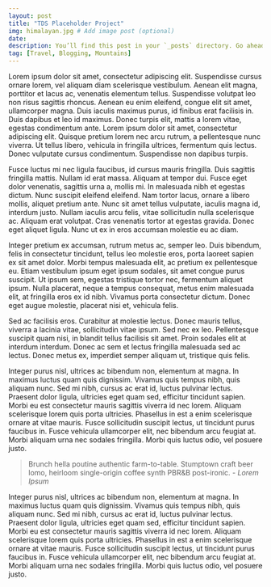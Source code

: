 ```yaml
---
layout: post
title: "TDS Placeholder Project"
img: himalayan.jpg # Add image post (optional)
date:
description: You’ll find this post in your `_posts` directory. Go ahead and edit it and re-build the site to see your changes. # Add post description (optional)
tag: [Travel, Blogging, Mountains]
---
```


Lorem ipsum dolor sit amet, consectetur adipiscing elit. Suspendisse cursus ornare lorem, vel aliquam diam scelerisque vestibulum. Aenean elit magna, porttitor et lacus ac, venenatis elementum tellus. Suspendisse volutpat leo non risus sagittis rhoncus. Aenean eu enim eleifend, congue elit sit amet, ullamcorper magna. Duis iaculis maximus purus, id finibus erat facilisis in. Duis dapibus et leo id maximus. Donec turpis elit, mattis a lorem vitae, egestas condimentum ante. Lorem ipsum dolor sit amet, consectetur adipiscing elit. Quisque pretium lorem nec arcu rutrum, a pellentesque nunc viverra. Ut tellus libero, vehicula in fringilla ultrices, fermentum quis lectus. Donec vulputate cursus condimentum. Suspendisse non dapibus turpis.

Fusce luctus mi nec ligula faucibus, id cursus mauris fringilla. Duis sagittis fringilla mattis. Nullam id erat massa. Aliquam at tempor dui. Fusce eget dolor venenatis, sagittis urna a, mollis mi. In malesuada nibh et egestas dictum. Nunc suscipit eleifend eleifend. Nam tortor lacus, ornare a libero mollis, aliquet pretium ante. Nunc sit amet tellus vulputate, iaculis magna id, interdum justo. Nullam iaculis arcu felis, vitae sollicitudin nulla scelerisque ac. Aliquam erat volutpat. Cras venenatis tortor at egestas gravida. Donec eget aliquet ligula. Nunc ut ex in eros accumsan molestie eu ac diam.

Integer pretium ex accumsan, rutrum metus ac, semper leo. Duis bibendum, felis in consectetur tincidunt, tellus leo molestie eros, porta laoreet sapien ex sit amet dolor. Morbi tempus malesuada elit, ac pretium ex pellentesque eu. Etiam vestibulum ipsum eget ipsum sodales, sit amet congue purus suscipit. Ut ipsum sem, egestas tristique tortor nec, fermentum aliquet ipsum. Nulla placerat, neque a tempus consequat, metus enim malesuada elit, at fringilla eros ex id nibh. Vivamus porta consectetur dictum. Donec eget augue molestie, placerat nisi et, vehicula felis.

Sed ac facilisis eros. Curabitur at molestie lectus. Donec mauris tellus, viverra a lacinia vitae, sollicitudin vitae ipsum. Sed nec ex leo. Pellentesque suscipit quam nisi, in blandit tellus facilisis sit amet. Proin sodales elit at interdum interdum. Donec ac sem et lectus fringilla malesuada sed ac lectus. Donec metus ex, imperdiet semper aliquam ut, tristique quis felis.

Integer purus nisl, ultrices ac bibendum non, elementum at magna. In maximus luctus quam quis dignissim. Vivamus quis tempus nibh, quis aliquam nunc. Sed mi nibh, cursus ac erat id, luctus pulvinar lectus. Praesent dolor ligula, ultricies eget quam sed, efficitur tincidunt sapien. Morbi eu est consectetur mauris sagittis viverra id nec lorem. Aliquam scelerisque lorem quis porta ultricies. Phasellus in est a enim scelerisque ornare at vitae mauris. Fusce sollicitudin suscipit lectus, ut tincidunt purus faucibus in. Fusce vehicula ullamcorper elit, nec bibendum arcu feugiat at. Morbi aliquam urna nec sodales fringilla. Morbi quis luctus odio, vel posuere justo.

> Brunch hella poutine authentic farm-to-table. Stumptown craft beer lomo, heirloom single-origin coffee synth PBR&B post-ironic. <cite>- Lorem Ipsum</cite>

Integer purus nisl, ultrices ac bibendum non, elementum at magna. In maximus luctus quam quis dignissim. Vivamus quis tempus nibh, quis aliquam nunc. Sed mi nibh, cursus ac erat id, luctus pulvinar lectus. Praesent dolor ligula, ultricies eget quam sed, efficitur tincidunt sapien. Morbi eu est consectetur mauris sagittis viverra id nec lorem. Aliquam scelerisque lorem quis porta ultricies. Phasellus in est a enim scelerisque ornare at vitae mauris. Fusce sollicitudin suscipit lectus, ut tincidunt purus faucibus in. Fusce vehicula ullamcorper elit, nec bibendum arcu feugiat at. Morbi aliquam urna nec sodales fringilla. Morbi quis luctus odio, vel posuere justo.
